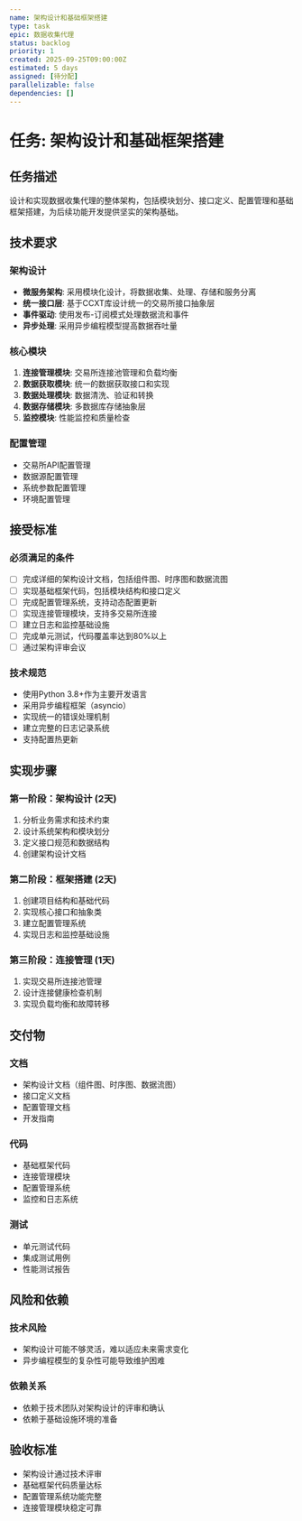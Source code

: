 ```yaml
---
name: 架构设计和基础框架搭建
type: task
epic: 数据收集代理
status: backlog
priority: 1
created: 2025-09-25T09:00:00Z
estimated: 5 days
assigned: [待分配]
parallelizable: false
dependencies: []
---
```


# 任务: 架构设计和基础框架搭建

## 任务描述
设计和实现数据收集代理的整体架构，包括模块划分、接口定义、配置管理和基础框架搭建，为后续功能开发提供坚实的架构基础。

## 技术要求

### 架构设计
- **微服务架构**: 采用模块化设计，将数据收集、处理、存储和服务分离
- **统一接口层**: 基于CCXT库设计统一的交易所接口抽象层
- **事件驱动**: 使用发布-订阅模式处理数据流和事件
- **异步处理**: 采用异步编程模型提高数据吞吐量

### 核心模块
1. **连接管理模块**: 交易所连接池管理和负载均衡
2. **数据获取模块**: 统一的数据获取接口和实现
3. **数据处理模块**: 数据清洗、验证和转换
4. **数据存储模块**: 多数据库存储抽象层
5. **监控模块**: 性能监控和质量检查

### 配置管理
- 交易所API配置管理
- 数据源配置管理
- 系统参数配置管理
- 环境配置管理

## 接受标准

### 必须满足的条件
- [ ] 完成详细的架构设计文档，包括组件图、时序图和数据流图
- [ ] 实现基础框架代码，包括模块结构和接口定义
- [ ] 完成配置管理系统，支持动态配置更新
- [ ] 实现连接管理模块，支持多交易所连接
- [ ] 建立日志和监控基础设施
- [ ] 完成单元测试，代码覆盖率达到80%以上
- [ ] 通过架构评审会议

### 技术规范
- 使用Python 3.8+作为主要开发语言
- 采用异步编程框架（asyncio）
- 实现统一的错误处理机制
- 建立完整的日志记录系统
- 支持配置热更新

## 实现步骤

### 第一阶段：架构设计 (2天)
1. 分析业务需求和技术约束
2. 设计系统架构和模块划分
3. 定义接口规范和数据结构
4. 创建架构设计文档

### 第二阶段：框架搭建 (2天)
1. 创建项目结构和基础代码
2. 实现核心接口和抽象类
3. 建立配置管理系统
4. 实现日志和监控基础设施

### 第三阶段：连接管理 (1天)
1. 实现交易所连接池管理
2. 设计连接健康检查机制
3. 实现负载均衡和故障转移

## 交付物

### 文档
- 架构设计文档（组件图、时序图、数据流图）
- 接口定义文档
- 配置管理文档
- 开发指南

### 代码
- 基础框架代码
- 连接管理模块
- 配置管理系统
- 监控和日志系统

### 测试
- 单元测试代码
- 集成测试用例
- 性能测试报告

## 风险和依赖

### 技术风险
- 架构设计可能不够灵活，难以适应未来需求变化
- 异步编程模型的复杂性可能导致维护困难

### 依赖关系
- 依赖于技术团队对架构设计的评审和确认
- 依赖于基础设施环境的准备

## 验收标准
- 架构设计通过技术评审
- 基础框架代码质量达标
- 配置管理系统功能完整
- 连接管理模块稳定可靠